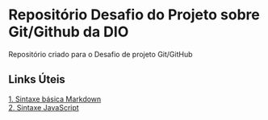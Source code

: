 # Repositório Desafio do Projeto sobre Git/Github da DIO
Repositório criado para o Desafio de projeto Git/GitHub
## Links Úteis
[1. Sintaxe básica Markdown](https://www.markdownguide.org/basic-syntax)  
[2. Sintaxe JavaScript](https://developer.mozilla.org/pt-BR/docs/Web/JavaScript/Guide/Grammar_and_types#)
